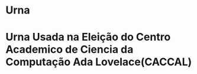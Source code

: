 # Urna
<h1>Urna Usada na Eleição do Centro Academico de Ciencia da Computação Ada Lovelace(CACCAL)</h1>
